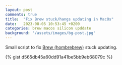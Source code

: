 ```yaml
---
layout: post
comments: true
title:  "Fix Brew stuck/hangs updating in MacOs"
date:   2023-08-05 10:53:45 +0200
categories: brew macos silicon upddate
background: '/assets/images/bg-post.jpg'
---
```


Small script to fix [Brew (hombrebrew)](https://brew.sh/index) stuck updating.

{% gist d565db45a60dd91a41be5bb9eb68079c %}